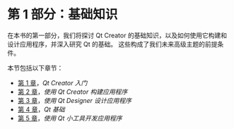 # 第 1 部分：基础知识

在本书的第一部分，我们将探讨 Qt Creator 的基础知识，以及如何使用它构建和设计应用程序，并深入研究 Qt 的基础。 这些构成了我们未来高级主题的前提条件。

本节包括以下章节：

*   [第 1 章](01.html)，*Qt Creator 入门*
*   [第 2 章](02.html)，*使用 Qt Creator 构建应用程序*
*   [第 3 章](03.html)，*使用 Qt Designer 设计应用程序*
*   [第 4 章](04.html)，*Qt 基础*
*   [第 5 章](05.html)，*使用 Qt 小工具开发应用程序*